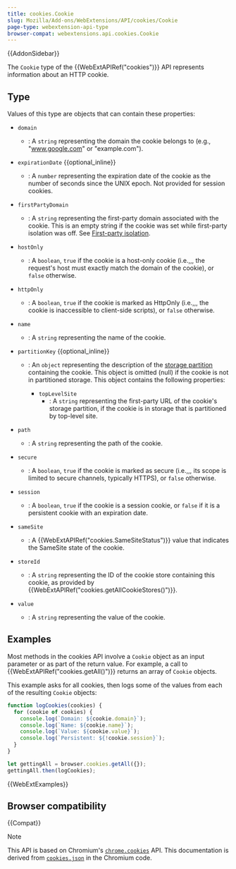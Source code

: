 ```yaml
---
title: cookies.Cookie
slug: Mozilla/Add-ons/WebExtensions/API/cookies/Cookie
page-type: webextension-api-type
browser-compat: webextensions.api.cookies.Cookie
---
```


{{AddonSidebar}}

The `Cookie` type of the {{WebExtAPIRef("cookies")}} API represents information about an HTTP cookie.

## Type

Values of this type are objects that can contain these properties:

- `domain`
  - : A `string` representing the domain the cookie belongs to (e.g., "www.google.com" or "example.com").
- `expirationDate` {{optional_inline}}
  - : A `number` representing the expiration date of the cookie as the number of seconds since the UNIX epoch. Not provided for session cookies.
- `firstPartyDomain`
  - : A `string` representing the first-party domain associated with the cookie. This is an empty string if the cookie was set while first-party isolation was off. See [First-party isolation](/en-US/docs/Mozilla/Add-ons/WebExtensions/API/cookies#first-party_isolation).
- `hostOnly`
  - : A `boolean`, `true` if the cookie is a host-only cookie (i.e.,,, the request's host must exactly match the domain of the cookie), or `false` otherwise.
- `httpOnly`
  - : A `boolean`, `true` if the cookie is marked as HttpOnly (i.e.,,, the cookie is inaccessible to client-side scripts), or `false` otherwise.
- `name`
  - : A `string` representing the name of the cookie.
- `partitionKey` {{optional_inline}}

  - : An `object` representing the description of the [storage partition](/en-US/docs/Mozilla/Add-ons/WebExtensions/API/cookies#storage_partitioning) containing the cookie. This object is omitted (null) if the cookie is not in partitioned storage. This object contains the following properties:

    - `topLevelSite`
      - : A `string` representing the first-party URL of the cookie's storage partition, if the cookie is in storage that is partitioned by top-level site.

- `path`
  - : A `string` representing the path of the cookie.
- `secure`
  - : A `boolean`, `true` if the cookie is marked as secure (i.e.,,, its scope is limited to secure channels, typically HTTPS), or `false` otherwise.
- `session`
  - : A `boolean`, `true` if the cookie is a session cookie, or `false` if it is a persistent cookie with an expiration date.
- `sameSite`
  - : A {{WebExtAPIRef("cookies.SameSiteStatus")}} value that indicates the SameSite state of the cookie.
- `storeId`
  - : A `string` representing the ID of the cookie store containing this cookie, as provided by {{WebExtAPIRef("cookies.getAllCookieStores()")}}.
- `value`
  - : A `string` representing the value of the cookie.

## Examples

Most methods in the cookies API involve a `Cookie` object as an input parameter or as part of the return value. For example, a call to {{WebExtAPIRef("cookies.getAll()")}} returns an array of `Cookie` objects.

This example asks for all cookies, then logs some of the values from each of the resulting `Cookie` objects:

```js
function logCookies(cookies) {
  for (cookie of cookies) {
    console.log(`Domain: ${cookie.domain}`);
    console.log(`Name: ${cookie.name}`);
    console.log(`Value: ${cookie.value}`);
    console.log(`Persistent: ${!cookie.session}`);
  }
}

let gettingAll = browser.cookies.getAll({});
gettingAll.then(logCookies);
```

{{WebExtExamples}}

## Browser compatibility

{{Compat}}

> [!NOTE]
> This API is based on Chromium's [`chrome.cookies`](https://developer.chrome.com/docs/extensions/reference/api/cookies#type-Cookie) API. This documentation is derived from [`cookies.json`](https://chromium.googlesource.com/chromium/src/+/master/chrome/common/extensions/api/cookies.json) in the Chromium code.

<!--
// Copyright 2015 The Chromium Authors. All rights reserved.
//
// Redistribution and use in source and binary forms, with or without
// modification, are permitted provided that the following conditions are
// met:
//
//    * Redistributions of source code must retain the above copyright
// notice, this list of conditions and the following disclaimer.
//    * Redistributions in binary form must reproduce the above
// copyright notice, this list of conditions and the following disclaimer
// in the documentation and/or other materials provided with the
// distribution.
//    * Neither the name of Google Inc. nor the names of its
// contributors may be used to endorse or promote products derived from
// this software without specific prior written permission.
//
// THIS SOFTWARE IS PROVIDED BY THE COPYRIGHT HOLDERS AND CONTRIBUTORS
// "AS IS" AND ANY EXPRESS OR IMPLIED WARRANTIES, INCLUDING, BUT NOT
// LIMITED TO, THE IMPLIED WARRANTIES OF MERCHANTABILITY AND FITNESS FOR
// A PARTICULAR PURPOSE ARE DISCLAIMED. IN NO EVENT SHALL THE COPYRIGHT
// OWNER OR CONTRIBUTORS BE LIABLE FOR ANY DIRECT, INDIRECT, INCIDENTAL,
// SPECIAL, EXEMPLARY, OR CONSEQUENTIAL DAMAGES (INCLUDING, BUT NOT
// LIMITED TO, PROCUREMENT OF SUBSTITUTE GOODS OR SERVICES; LOSS OF USE,
// DATA, OR PROFITS; OR BUSINESS INTERRUPTION) HOWEVER CAUSED AND ON ANY
// THEORY OF LIABILITY, WHETHER IN CONTRACT, STRICT LIABILITY, OR TORT
// (INCLUDING NEGLIGENCE OR OTHERWISE) ARISING IN ANY WAY OUT OF THE USE
// OF THIS SOFTWARE, EVEN IF ADVISED OF THE POSSIBILITY OF SUCH DAMAGE.
-->
